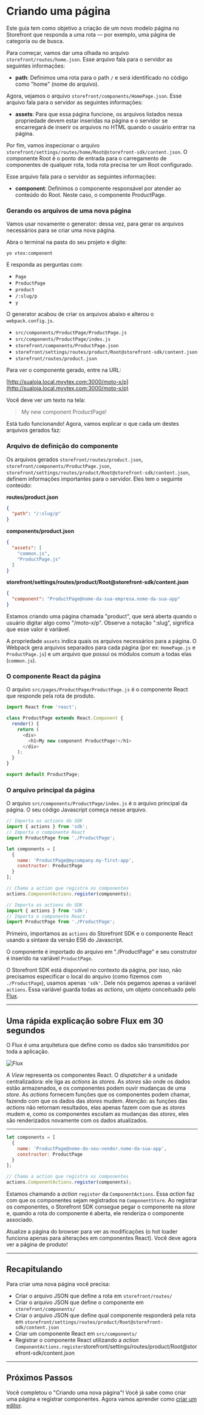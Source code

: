 # Criando uma página

Este guia tem como objetivo a criação de um novo modelo página no Storefront que responda a uma rota — por exemplo, uma página de categoria ou de busca.

Para começar, vamos dar uma olhada no arquivo `storefront/routes/home.json`. Esse arquivo fala para o servidor as seguintes informações:

- **path**: Definimos uma rota para o path `/` e será identificado no código como "home" (nome do arquivo).

Agora, vejamos o arquivo `storefront/components/HomePage.json`. Esse arquivo fala para o servidor as seguintes informações:

- **assets**: Para que essa página funcione, os arquivos listados nessa propriedade devem estar inseridas na página e o servidor se encarregará de inserir os arquivos no HTML quando o usuário entrar na página.

Por fim, vamos inspecionar o arquivo `storefront/settings/routes/home/Root@storefront-sdk/content.json`. 
O componente Root é o ponto de entrada para o carregamento de componentes de qualquer rota, toda rota precisa ter um Root configurado.

Esse arquivo fala para o servidor as seguintes informações:

- **component**: Definimos o componente responsável por atender ao conteúdo do Root. Neste caso, o componente ProductPage.

### Gerando os arquivos de uma nova página

Vamos usar novamente o generator: dessa vez, para gerar os arquivos necessários para se criar uma nova página.

Abra o terminal na pasta do seu projeto e digite:
```
yo vtex:component
```
E responda as perguntas com:
- `Page`
- `ProductPage`
- `product`
- `/:slug/p`
- `y`

O generator acabou de criar os arquivos abaixo e alterou o `webpack.config.js`.

- `src/components/ProductPage/ProductPage.js`
- `src/components/ProductPage/index.js`
- `storefront/components/ProductPage.json`
- `storefront/settings/routes/product/Root@storefront-sdk/content.json`
- `storefront/routes/product.json`

Para ver o componente gerado, entre na URL:

[http://sualoja.local.myvtex.com:3000/moto-x/p](http://sualoja.local.myvtex.com:3000/moto-x/p)

Você deve ver um texto na tela:
> My new component ProductPage!

Está tudo funcionando! Agora, vamos explicar o que cada um destes arquivos gerados faz:

### Arquivo de definição do componente

Os arquivos gerados `storefront/routes/product.json`, `storefront/components/ProductPage.json`, `storefront/settings/routes/product/Root@storefront-sdk/content.json`, definem informações importantes para o servidor. Eles tem o seguinte conteúdo:

**routes/product.json**
```json
{
  "path": "/:slug/p"
}
```

**components/product.json**
```json
{
  "assets": [
    "common.js",
    "ProductPage.js"
  ]
}
```

**storefront/settings/routes/product/Root@storefront-sdk/content.json**
```json
{
  "component": "ProductPage@nome-da-sua-empresa.nome-da-sua-app"
}
```

Estamos criando uma página chamada "product", que será aberta quando o usuário digitar algo como "/moto-x/p". Observe a notação ":slug", significa que esse valor é variável.

A propriedade `assets` indica quais os arquivos necessários para a página. O Webpack gera arquivos separados para cada página (por ex: `HomePage.js` e `ProductPage.js`) e um arquivo que possui os módulos comum a todas elas (`common.js`).


### O componente React da página

O arquivo `src/pages/ProductPage/ProductPage.js` é o componente React que responde pela rota de produto.

```js
import React from 'react';

class ProductPage extends React.Component {
  render() {
    return (
      <div>
        <h1>My new component ProductPage!</h1>
      </div>
    );
  }
}

export default ProductPage;
```

### O arquivo principal da página

O arquivo `src/components/ProductPage/index.js` é o arquivo principal da página. O seu código Javascript começa nesse arquivo.

```js
// Importa as actions do SDK
import { actions } from 'sdk';
// Importa o componente React
import ProductPage from './ProductPage';

let components = [
  {
    name: 'ProductPage@mycompany.my-first-app',
    constructor: ProductPage
  }
];

// Chama a action que registra os componentes
actions.ComponentActions.register(components);
```

```js
// Importa as actions do SDK
import { actions } from 'sdk';
// Importa o componente React
import ProductPage from './ProductPage';
```

Primeiro, importamos as `actions` do Storefront SDK e o componente React usando a sintaxe da versão ES6 do Javascript.

O componente é importado do arquivo em "./ProductPage" e seu construtor é inserido na variável `ProductPage`.

O Storefront SDK está disponível no contexto da página, por isso, não precisamos especificar o local do arquivo (como fizemos com `./ProductPage`), usamos apenas `'sdk'`. Dele nós pegamos apenas a variável `actions`. Essa variável guarda todas as *actions*, um objeto conceituado pelo [Flux](https://facebook.github.io/flux/docs/overview.html#structure-and-data-flow).

---

## Uma rápida explicação sobre Flux em 30 segundos

O Flux é uma arquitetura que define como os dados são transmitidos por toda a aplicação.

![Flux](https://facebook.github.io/flux/img/flux-simple-f8-diagram-with-client-action-1300w.png)

A *View* representa os componentes React. O *dispatcher* é a unidade centralizadora: ele liga as *actions* às *stores*. As *stores* são onde os dados estão armazenados, e os componentes podem ouvir mudanças de uma *store*. As *actions* fornecem funções que os componentes podem chamar, fazendo com que os dados das *stores* mudem. Atenção: as funções das *actions* não retornam resultados, elas apenas fazem com que as *stores* mudem e, como os componentes escutam as mudanças das *stores*, eles são renderizados novamente com os dados atualizados.

---

```js
let components = [
  {
    name: 'ProductPage@nome-do-seu-vendor.nome-da-sua-app',
    constructor: ProductPage
  }
];

// Chama a action que registra os componentes
actions.ComponentActions.register(components);
```

Estamos chamando a *action* `register` da `ComponentActions`. Essa *action* faz com que os componentes sejam registrados na `ComponentStore`. Ao registrar os componentes, o Storefront SDK consegue pegar o componente na *store* e, quando a rota do componente é aberta, ele renderiza o componente associado.

Atualize a página do browser para ver as modificações (o hot loader funciona apenas para alterações em componentes React). Você deve agora ver a página de produto!

---

## Recapitulando

Para criar uma nova página você precisa:

- Criar o arquivo JSON que define a rota em `storefront/routes/`
- Criar o arquivo JSON que define o componente em `storefront/components/`
- Criar o arquivo JSON que define qual componente responderá pela rota em `storefront/settings/routes/product/Root@storefront-sdk/content.json`
- Criar um componente React em `src/components/`
- Registrar o componente React utilizando a *action* `ComponentActions.register`storefront/settings/routes/product/Root@storefront-sdk/content.json

---


## Próximos Passos

Você completou o "Criando uma nova página"! Você já sabe como criar uma página e registrar componentes. Agora vamos aprender como [criar um editor](/criando-um-editor.md).
